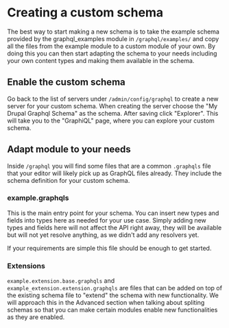 # Creating a custom schema

The best way to start making a new schema is to take the example schema provided by the graphql_examples module in `/graphql/examples/` and copy all the files from the example module to a custom module of your own. By doing this you can then start adapting the schema to your needs including your own content types and making them available in the schema.

## Enable the custom schema

Go back to the list of servers under `/admin/config/graphql` to create a new server for your custom schema. When creating the server choose the "My Drupal Graphql Schema" as the schema. After saving click "Explorer". This will take you to the "GraphiQL" page, where you can explore your custom schema.

## Adapt module to your needs

Inside `/graphql` you will find some files that are a common `.graphqls` file that your editor will likely pick up as GraphQL files already. They include the schema definition for your custom schema.

### example.graphqls

This is the main entry point for your schema. You can insert new types and fields into types here as needed for your use case. Simply adding new types and fields here will not affect the API right away, they will be available but will not yet resolve anything, as we didn't add any resolvers yet.

If your requirements are simple this file should be enough to get started.

### Extensions

`example.extension.base.graphqls` and `example_extension.extension.graphqls` are files that can be added on top of the existing schema file to "extend" the schema with new functionality. We will approach this in the Advanced section when talking about spliting schemas so that you can make certain modules enable new functionalities as they are enabled.
